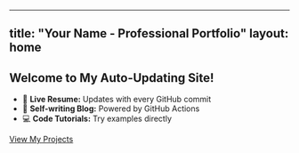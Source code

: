---
   title: "Your Name - Professional Portfolio"
   layout: home
   ---
   
   ## Welcome to My Auto-Updating Site!
   
   - 🔄 **Live Resume:** Updates with every GitHub commit
   - 🤖 **Self-writing Blog:** Powered by GitHub Actions
   - 💻 **Code Tutorials:** Try examples directly
   
   [View My Projects](/projects)
